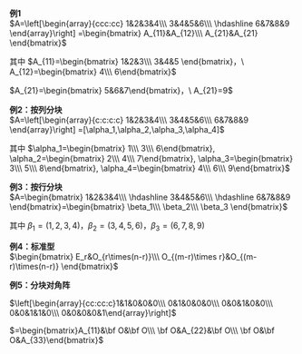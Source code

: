 **例1**    
 $A=\left[\begin{array}{ccc:cc}    
1&2&3&4\\\     
3&4&5&6\\\     
\hdashline    
6&7&8&9    
\end{array}\right]    
=\begin{bmatrix}    
A_{11}&A_{12}\\\ A_{21}&A_{21}    
\end{bmatrix}$     
    
其中  $A_{11}=\begin{bmatrix}    
1&2&3\\\     
3&4&5    
\end{bmatrix}，\     
A_{12}=\begin{bmatrix}    
4\\\ 6\end{bmatrix}$     
    
 $A_{21}=\begin{bmatrix}    
5&6&7\end{bmatrix}，\ A_{21}=9$     
    
**例2：按列分块**    
 $A=\left[\begin{array}{c:c:c:c}    
1&2&3&4\\\     
3&4&5&6\\\     
6&7&8&9    
\end{array}\right]    
=[\alpha_1,\alpha_2,\alpha_3,\alpha_4]$     
    
其中  $\alpha_1=\begin{bmatrix}    
1\\\ 3\\\ 6\end{bmatrix},    
\alpha_2=\begin{bmatrix}    
2\\\ 4\\\ 7\end{bmatrix},    
\alpha_3=\begin{bmatrix}    
3\\\ 5\\\ 8\end{bmatrix},    
\alpha_4=\begin{bmatrix}    
4\\\ 6\\\ 9\end{bmatrix}$     
    
**例3：按行分块**    
 $A=\begin{bmatrix}    
1&2&3&4\\\     
\hdashline    
3&4&5&6\\\     
\hdashline    
6&7&8&9    
\end{bmatrix}=\begin{bmatrix}    
\beta_1\\\     
\beta_2\\\     
\beta_3    
\end{bmatrix}$     
    
其中  $\beta_1=(1,2,3,4)，\beta_2=(3,4,5,6)，    
\beta_3=(6,7,8,9)$     
    
**例4：标准型**    
 $\begin{bmatrix}    
E_r&O_{r\times(n-r)}\\\     
O_{(m-r)\times r}&O_{(m-r)\times(n-r)}    
\end{bmatrix}$     
    
**例5：分块对角阵**    
    
 $\left[\begin{array}{cc:cc:c}1&1&0&0&0\\\ 0&1&0&0&0\\\ 0&0&1&0&0\\\ 0&0&1&1&0\\\ 0&0&0&0&1\end{array}\right]$     
    
 $=\begin{bmatrix}A_{11}&\bf O&\bf O\\\ \bf O&A_{22}&\bf O\\\ \bf O&\bf O&A_{33}\end{bmatrix}$     

